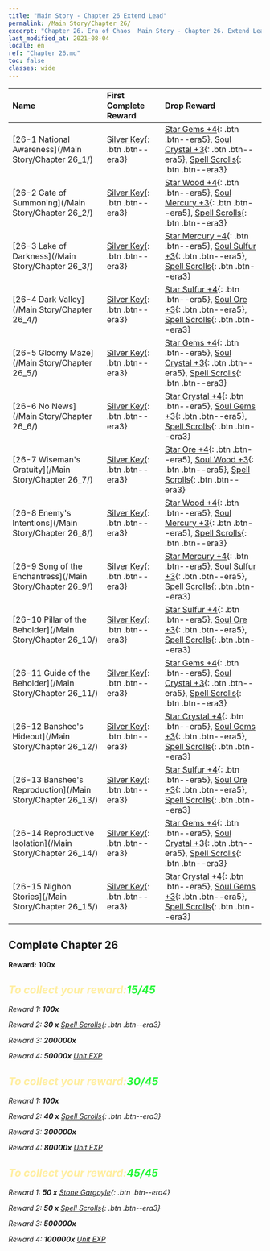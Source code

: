 ```yaml
---
title: "Main Story - Chapter 26 Extend Lead"
permalink: /Main Story/Chapter 26/
excerpt: "Chapter 26. Era of Chaos  Main Story - Chapter 26. Extend Lead"
last_modified_at: 2021-08-04
locale: en
ref: "Chapter 26.md"
toc: false
classes: wide
---
```


  | Name |  First Complete Reward | Drop Reward |
  |:------------|:------------|:------------| 
  | [26-1 National Awareness](/Main Story/Chapter 26_1/) | [Silver Key](/Items/con_693/){: .btn .btn--era3} | [Star Gems +4](/Items/mat_93/){: .btn .btn--era5}, [Soul Crystal +3](/Items/mat_87/){: .btn .btn--era5}, [Spell Scrolls](/Items/con_694/){: .btn .btn--era3} |
  | [26-2 Gate of Summoning](/Main Story/Chapter 26_2/) | [Silver Key](/Items/con_693/){: .btn .btn--era3} | [Star Wood +4](/Items/mat_90/){: .btn .btn--era5}, [Soul Mercury +3](/Items/mat_84/){: .btn .btn--era5}, [Spell Scrolls](/Items/con_694/){: .btn .btn--era3} |
  | [26-3 Lake of Darkness](/Main Story/Chapter 26_3/) | [Silver Key](/Items/con_693/){: .btn .btn--era3} | [Star Mercury +4](/Items/mat_91/){: .btn .btn--era5}, [Soul Sulfur +3](/Items/mat_85/){: .btn .btn--era5}, [Spell Scrolls](/Items/con_694/){: .btn .btn--era3} |
  | [26-4 Dark Valley](/Main Story/Chapter 26_4/) | [Silver Key](/Items/con_693/){: .btn .btn--era3} | [Star Sulfur +4](/Items/mat_92/){: .btn .btn--era5}, [Soul Ore +3](/Items/mat_82/){: .btn .btn--era5}, [Spell Scrolls](/Items/con_694/){: .btn .btn--era3} |
  | [26-5 Gloomy Maze](/Main Story/Chapter 26_5/) | [Silver Key](/Items/con_693/){: .btn .btn--era3} | [Star Gems +4](/Items/mat_93/){: .btn .btn--era5}, [Soul Crystal +3](/Items/mat_87/){: .btn .btn--era5}, [Spell Scrolls](/Items/con_694/){: .btn .btn--era3} |
  | [26-6 No News](/Main Story/Chapter 26_6/) | [Silver Key](/Items/con_693/){: .btn .btn--era3} | [Star Crystal +4](/Items/mat_94/){: .btn .btn--era5}, [Soul Gems +3](/Items/mat_86/){: .btn .btn--era5}, [Spell Scrolls](/Items/con_694/){: .btn .btn--era3} |
  | [26-7 Wiseman's Gratuity](/Main Story/Chapter 26_7/) | [Silver Key](/Items/con_693/){: .btn .btn--era3} | [Star Ore +4](/Items/mat_89/){: .btn .btn--era5}, [Soul Wood +3](/Items/mat_83/){: .btn .btn--era5}, [Spell Scrolls](/Items/con_694/){: .btn .btn--era3} |
  | [26-8 Enemy's Intentions](/Main Story/Chapter 26_8/) | [Silver Key](/Items/con_693/){: .btn .btn--era3} | [Star Wood +4](/Items/mat_90/){: .btn .btn--era5}, [Soul Mercury +3](/Items/mat_84/){: .btn .btn--era5}, [Spell Scrolls](/Items/con_694/){: .btn .btn--era3} |
  | [26-9 Song of the Enchantress](/Main Story/Chapter 26_9/) | [Silver Key](/Items/con_693/){: .btn .btn--era3} | [Star Mercury +4](/Items/mat_91/){: .btn .btn--era5}, [Soul Sulfur +3](/Items/mat_85/){: .btn .btn--era5}, [Spell Scrolls](/Items/con_694/){: .btn .btn--era3} |
  | [26-10 Pillar of the Beholder](/Main Story/Chapter 26_10/) | [Silver Key](/Items/con_693/){: .btn .btn--era3} | [Star Sulfur +4](/Items/mat_92/){: .btn .btn--era5}, [Soul Ore +3](/Items/mat_82/){: .btn .btn--era5}, [Spell Scrolls](/Items/con_694/){: .btn .btn--era3} |
  | [26-11 Guide of the Beholder](/Main Story/Chapter 26_11/) | [Silver Key](/Items/con_693/){: .btn .btn--era3} | [Star Gems +4](/Items/mat_93/){: .btn .btn--era5}, [Soul Crystal +3](/Items/mat_87/){: .btn .btn--era5}, [Spell Scrolls](/Items/con_694/){: .btn .btn--era3} |
  | [26-12 Banshee's Hideout](/Main Story/Chapter 26_12/) | [Silver Key](/Items/con_693/){: .btn .btn--era3} | [Star Crystal +4](/Items/mat_94/){: .btn .btn--era5}, [Soul Gems +3](/Items/mat_86/){: .btn .btn--era5}, [Spell Scrolls](/Items/con_694/){: .btn .btn--era3} |
  | [26-13 Banshee's Reproduction](/Main Story/Chapter 26_13/) | [Silver Key](/Items/con_693/){: .btn .btn--era3} | [Star Sulfur +4](/Items/mat_92/){: .btn .btn--era5}, [Soul Ore +3](/Items/mat_82/){: .btn .btn--era5}, [Spell Scrolls](/Items/con_694/){: .btn .btn--era3} |
  | [26-14 Reproductive Isolation](/Main Story/Chapter 26_14/) | [Silver Key](/Items/con_693/){: .btn .btn--era3} | [Star Gems +4](/Items/mat_93/){: .btn .btn--era5}, [Soul Crystal +3](/Items/mat_87/){: .btn .btn--era5}, [Spell Scrolls](/Items/con_694/){: .btn .btn--era3} |
  | [26-15 Nighon Stories](/Main Story/Chapter 26_15/) | [Silver Key](/Items/con_693/){: .btn .btn--era3} | [Star Crystal +4](/Items/mat_94/){: .btn .btn--era5}, [Soul Gems +3](/Items/mat_86/){: .btn .btn--era5}, [Spell Scrolls](/Items/con_694/){: .btn .btn--era3} |


## Complete Chapter 26

 **Reward:**  **100x** <i class="fas fa-gem"/>



## <span style="color: #ffeea0">To collect your reward:</span><span style="color: #27f73a">15/45</span>

 Reward 1:  **100x** <i class="fas fa-gem"/>

 Reward 2: **30 x** [Spell Scrolls](/Items/con_694/){: .btn .btn--era3}

 Reward 3:  **200000x** <i class="fas fa-coins"/>

 Reward 4:  **50000x** [Unit EXP](/Items/con_902/)



## <span style="color: #ffeea0">To collect your reward:</span><span style="color: #27f73a">30/45</span>

 Reward 1:  **100x** <i class="fas fa-gem"/>

 Reward 2: **40 x** [Spell Scrolls](/Items/con_694/){: .btn .btn--era3}

 Reward 3:  **300000x** <i class="fas fa-coins"/>

 Reward 4:  **80000x** [Unit EXP](/Items/con_902/)



## <span style="color: #ffeea0">To collect your reward:</span><span style="color: #27f73a">45/45</span>

 Reward 1: **50 x** [Stone Gargoyle](/Items/unt_236/){: .btn .btn--era4}

 Reward 2: **50 x** [Spell Scrolls](/Items/con_694/){: .btn .btn--era3}

 Reward 3:  **500000x** <i class="fas fa-coins"/>

 Reward 4:  **100000x** [Unit EXP](/Items/con_902/)

